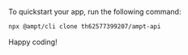 To quickstart your app, run the following command: 

```bash
npx @ampt/cli clone th62577399207/ampt-api
```

Happy coding!